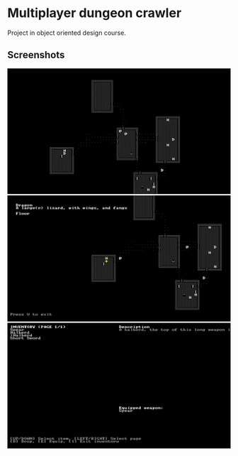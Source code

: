# Multiplayer dungeon crawler
Project in object oriented design course.

## Screenshots
![Screenshot](ood1.png)
![Screenshot](ood2.png)
![Screenshot](ood3.png)
